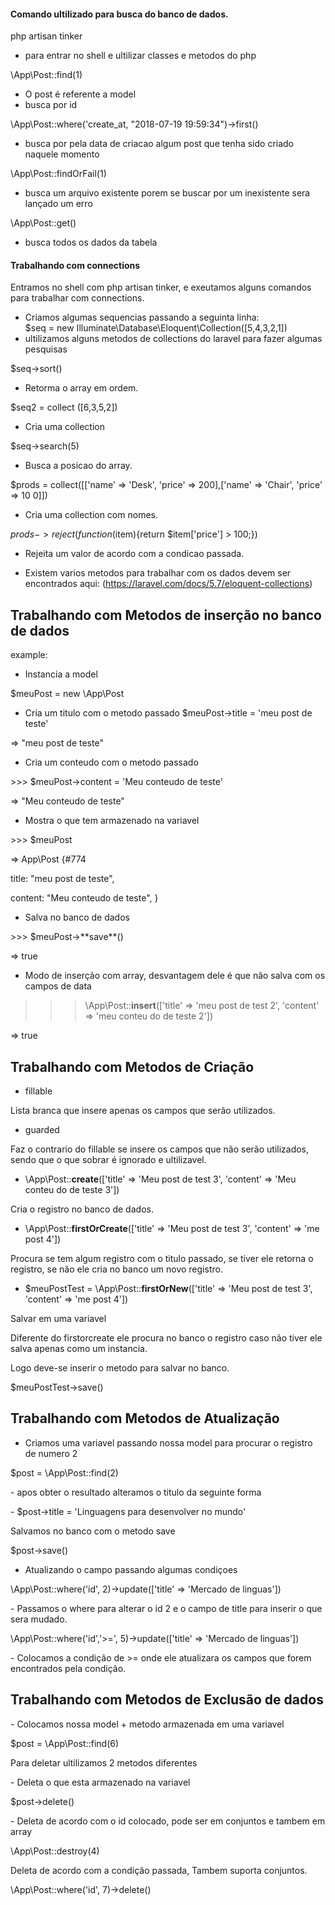 #### Comando ultilizado para busca do banco de dados.

php artisan tinker
- para entrar no shell e ultilizar classes e metodos do php

\App\Post::find(1)
- O post é referente a model
- busca por id

\App\Post::where('create_at, "2018-07-19 19:59:34")->first()
- busca por pela data de criacao algum post que tenha sido criado naquele momento

\App\Post::findOrFail(1)
- busca um arquivo existente porem se buscar por um inexistente sera lançado um erro

\App\Post::get()
- busca todos os dados da tabela

#### Trabalhando com connections

Entramos no shell com php artisan tinker, e exeutamos alguns comandos para trabalhar com connections.

- Criamos algumas sequencias passando a seguinta linha:  
$seq = new Illuminate\Database\Eloquent\Collection([5,4,3,2,1])
 - ultilizamos alguns metodos de collections do laravel para fazer algumas pesquisas

 $seq->sort()
- Retorma o array em ordem.

 $seq2 = collect ([6,3,5,2])
- Cria uma collection
 
$seq->search(5)
- Busca a posicao do array.

 $prods = collect([['name' => 'Desk', 'price' => 200],['name' => 'Chair', 'price' => 10
0]])
 - Cria uma collection com nomes.

 $prods->reject(function($item){return $item['price'] > 100;})
- Rejeita um valor de acordo com a condicao passada.

- Existem varios metodos para trabalhar com os dados devem ser encontrados aqui:
(https://laravel.com/docs/5.7/eloquent-collections)

## Trabalhando com Metodos de inserção no banco de dados

example:

- Instancia a model 
<p> $meuPost = new \App\Post

- Cria um titulo com o metodo passado
 $meuPost->title = 'meu post de teste'
<p> => "meu post de teste"

- Cria um conteudo com o metodo passado
<p> >>> $meuPost->content = 'Meu conteudo de teste'
<p> => "Meu conteudo de teste"

- Mostra o que tem armazenado na variavel
<p> >>> $meuPost
<p> => App\Post {#774
<p>     title: "meu post de teste",
<p>     content: "Meu conteudo de teste",
   }

- Salva no banco de dados   
<p> >>> $meuPost->**save**() 
<p> => true

- Modo de inserção com array, desvantagem dele é que não salva com os campos de data 
>>> \App\Post::**insert**(['title' => 'meu post de test 2', 'content' => 'meu conteu
do de teste 2'])
<p> => true

## Trabalhando com Metodos de Criação

- fillable 
<p> Lista branca que insere apenas os campos que serão utilizados.

- guarded
<p> Faz o contrario do fillable se insere os campos que não serão utilizados, sendo que o que sobrar é ignorado e ultilizavel.

-  \App\Post::**create**(['title' => 'Meu post de test 3', 'content' => 'Meu conteu
do de teste 3'])
<p> Cria o registro no banco de dados.

-  \App\Post::**firstOrCreate**(['title' => 'Meu post de test 3', 'content' => 'me
post 4'])
<p> Procura se tem algum registro com o titulo passado, se tiver ele retorna o registro, se não ele cria no banco um novo registro.

- $meuPostTest = \App\Post::**firstOrNew**(['title' => 'Meu post de test 3', 'content' => 'me
post 4'])

<p> Salvar em uma variavel
<p> Diferente do firstorcreate ele procura no banco o registro caso não tiver ele salva apenas como um instancia.
<p> Logo deve-se inserir o metodo para salvar no banco.
<p> $meuPostTest->save()

## Trabalhando com Metodos de Atualização

- Criamos uma variavel passando nossa model para procurar o registro de numero 2
<p> $post = \App\Post::find(2)

<p> - apos obter o resultado alteramos o titulo da seguinte forma
<p> - $post->title = 'Linguagens para desenvolver no mundo'
<p> Salvamos no banco com o metodo save
<p> $post->save()

- Atualizando o campo passando algumas condiçoes
<p>  \App\Post::where('id', 2)->update(['title' => 'Mercado de linguas'])
<P> - Passamos o where para alterar o id 2 e o campo de title para inserir o que sera mudado.

<p>  \App\Post::where('id','>=', 5)->update(['title' => 'Mercado de linguas'])
<p> - Colocamos a condição de >= onde ele atualizara os campos que forem encontrados pela condição.


## Trabalhando com Metodos de Exclusão de dados

<p> - Colocamos nossa model + metodo armazenada em uma variavel
<p> $post = \App\Post::find(6)

<p> Para deletar ultilizamos 2 metodos diferentes

<p> - Deleta o que esta armazenado na variavel
<p> $post->delete()

<p> - Deleta de acordo com o id colocado, pode ser em conjuntos e tambem em array
<p> \App\Post::destroy(4)

<p> Deleta de acordo com a condição passada, Tambem suporta conjuntos.
<p> \App\Post::where('id', 7)->delete()
